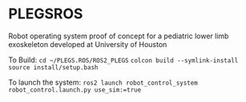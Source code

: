 # PLEGSROS
 Robot operating system proof of concept for a pediatric lower limb exoskeleton developed at University of Houston

To Build:
`cd ~/PLEGS.ROS/ROS2_PLEGS`
`colcon build --symlink-install`
`source install/setup.bash`

To launch the system:
`ros2 launch robot_control_system robot_control.launch.py use_sim:=true`





